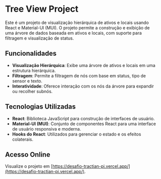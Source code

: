 # Tree View Project

Este é um projeto de visualização hierárquica de ativos e locais usando React e Material-UI (MUI). O projeto permite a construção e exibição de uma árvore de dados baseada em ativos e locais, com suporte para filtragem e visualização de status.

## Funcionalidades

- **Visualização Hierárquica**: Exibe uma árvore de ativos e locais em uma estrutura hierárquica.
- **Filtragem**: Permite a filtragem de nós com base em status, tipo de sensor e texto.
- **Interatividade**: Oferece interação com os nós da árvore para expandir ou recolher subnós.

## Tecnologias Utilizadas

- **React**: Biblioteca JavaScript para construção de interfaces de usuário.
- **Material-UI (MUI)**: Conjunto de componentes React para uma interface de usuário responsiva e moderna.
- **Hooks do React**: Utilizados para gerenciar o estado e os efeitos colaterais.

## Acesso Online

Visualize o projeto em [https://desafio-tractian-pi.vercel.app/](https://desafio-tractian-pi.vercel.app/).
